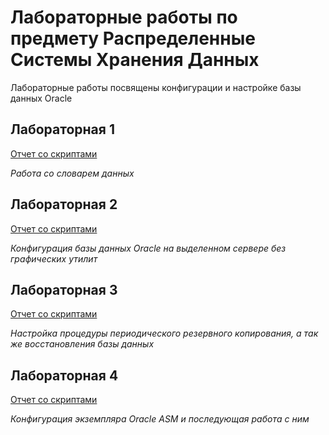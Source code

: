 # Лабораторные работы по предмету **Распределенные Системы Хранения Данных**
Лабораторные работы посвящены конфигурации и настройке базы данных Oracle

## Лабораторная 1
[Отчет со скриптами](https://github.com/sokolovaAD/DBMS/blob/main/%D0%A0%D0%A1%D0%A5%D0%94_%D0%A033022_%D0%A1%D0%BE%D0%BA%D0%BE%D0%BB%D0%BE%D0%B2%D0%B0_%D0%90%D0%BD%D0%B0%D1%81%D1%82%D0%B0%D1%81%D0%B8%D1%8F_%D0%94%D0%B5%D0%BD%D0%B8%D1%81%D0%BE%D0%B2%D0%BD%D0%B0_1_332214.pdf)

*Работа со словарем данных*

## Лабораторная 2
[Отчет со скриптами](https://github.com/sokolovaAD/DBMS/blob/main/%D0%A0%D0%A1%D0%A5%D0%94_%D0%A033022_%D0%A1%D0%BE%D0%BA%D0%BE%D0%BB%D0%BE%D0%B2%D0%B0_%D0%90%D0%BD%D0%B0%D1%81%D1%82%D0%B0%D1%81%D0%B8%D1%8F_%D0%94%D0%B5%D0%BD%D0%B8%D1%81%D0%BE%D0%B2%D0%BD%D0%B0_2_332216.pdf)

*Конфигурация базы данных Oracle на выделенном сервере без графических утилит*

## Лабораторная 3
[Отчет со скриптами](https://github.com/sokolovaAD/DBMS/blob/main/%D0%A0%D0%A1%D0%A5%D0%94_%D0%A033022_%D0%A1%D0%BE%D0%BA%D0%BE%D0%BB%D0%BE%D0%B2%D0%B0_%D0%90%D0%BD%D0%B0%D1%81%D1%82%D0%B0%D1%81%D0%B8%D1%8F_%D0%94%D0%B5%D0%BD%D0%B8%D1%81%D0%BE%D0%B2%D0%BD%D0%B0_3_332219.pdf)

*Настройка процедуры периодического резервного копирования, а так же восстановления базы данных*

## Лабораторная 4
[Отчет со скриптами](https://github.com/sokolovaAD/DBMS/blob/main/%D0%A0%D0%A1%D0%A5%D0%94_%D0%A033022_%D0%A1%D0%BE%D0%BA%D0%BE%D0%BB%D0%BE%D0%B2%D0%B0_%D0%90%D0%BD%D0%B0%D1%81%D1%82%D0%B0%D1%81%D0%B8%D1%8F_%D0%94%D0%B5%D0%BD%D0%B8%D1%81%D0%BE%D0%B2%D0%BD%D0%B0_4_332219.pdf.pdf)

*Конфигурация экземпляра Oracle ASM и последующая работа с ним*
